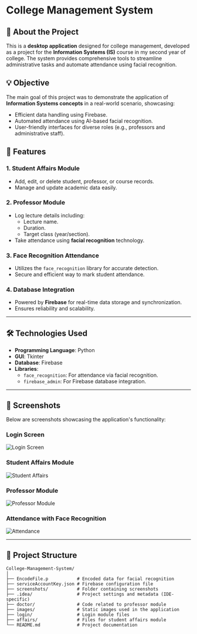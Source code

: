 # College Management System

## 📖 About the Project
This is a **desktop application** designed for college management, developed as a project for the **Information Systems (IS)** course in my second year of college. The system provides comprehensive tools to streamline administrative tasks and automate attendance using facial recognition.

## 💡 Objective
The main goal of this project was to demonstrate the application of **Information Systems concepts** in a real-world scenario, showcasing:
- Efficient data handling using Firebase.
- Automated attendance using AI-based facial recognition.
- User-friendly interfaces for diverse roles (e.g., professors and administrative staff).

## 🚀 Features
### 1. **Student Affairs Module**
   - Add, edit, or delete student, professor, or course records.
   - Manage and update academic data easily.

### 2. **Professor Module**
   - Log lecture details including:
     - Lecture name.
     - Duration.
     - Target class (year/section).
   - Take attendance using **facial recognition** technology.

### 3. **Face Recognition Attendance**
   - Utilizes the `face_recognition` library for accurate detection.
   - Secure and efficient way to mark student attendance.

### 4. **Database Integration**
   - Powered by **Firebase** for real-time data storage and synchronization.
   - Ensures reliability and scalability.

---

## 🛠️ Technologies Used
- **Programming Language**: Python
- **GUI**: Tkinter
- **Database**: Firebase
- **Libraries**:
  - `face_recognition`: For attendance via facial recognition.
  - `firebase_admin`: For Firebase database integration.

---

## 📸 Screenshots
Below are screenshots showcasing the application's functionality:

### Login Screen
![Login Screen](screenshots/login_screen.png)

### Student Affairs Module
![Student Affairs](screenshots/student_affairs.png)

### Professor Module
![Professor Module](screenshots/professor_module.png)

### Attendance with Face Recognition
![Attendance](screenshots/attendance_face_recognition.png)

---

## 📂 Project Structure
```plaintext
College-Management-System/
│
├── EncodeFile.p           # Encoded data for facial recognition
├── serviceAccountKey.json # Firebase configuration file
├── screenshots/           # Folder containing screenshots
├── .idea/                 # Project settings and metadata (IDE-specific)
├── doctor/                # Code related to professor module
├── images/                # Static images used in the application
├── login/                 # Login module files
├── affairs/               # Files for student affairs module
└── README.md              # Project documentation

